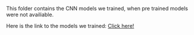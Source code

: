 This folder contains the CNN models we trained, when pre trained models were not availiable.

Here is the link to the models we trained: [Click here!](https://drive.google.com/drive/folders/1vLwQtSNN_EB-byF95VJp0qoLk_OWRE3E?usp=sharing)